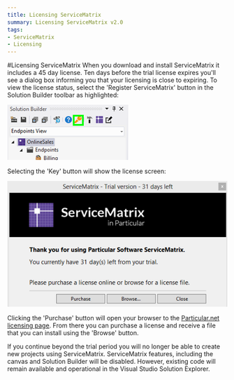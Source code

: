 ```yaml
---
title: Licensing ServiceMatrix
summary: Licensing ServiceMatrix v2.0
tags: 
- ServiceMatrix
- Licensing
---
```

#Licensing ServiceMatrix
When you download and install ServiceMatrix it includes a 45 day license.   Ten days before the trial license expires you'll see a dialog box informing you that your licensing is close to expiring. To view the license status, select the 'Register ServiceMatrix' button in the Solution Builder toolbar as highlighted:

![Solution Builder License Button](images/servicematrix-solutionbuilder-license.png)

Selecting the 'Key' button will show the license screen:

![ServiceMatrix License Window](images/servicematrix-licensewindow.png)
 
Clicking the 'Purchase' button will open your browser to the [Particular.net licensing page](http://particular.net/licensing?product=ServiceMatrix "Licensing Page for Particular.net").  From there you can purchase a license and receive a file that you can install using the 'Browse' button.  

If you continue beyond the trial period you will no longer be able to create new projects using ServiceMatrix.  ServiceMatrix features, including the canvas and Solution Builder will be disabled.   However, existing code will remain available and operational in the Visual Studio Solution Explorer. 



